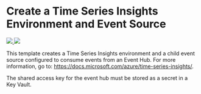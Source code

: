 # Create a Time Series Insights Environment and Event Source

<a href="https://portal.azure.com/#create/Microsoft.Template/uri/https%3A%2F%2Fraw.githubusercontent.com%2FAzure%2Fazure-quickstart-templates%2Fmaster%2F201-timeseriesinsights-create-environment-with-eventsource%2azuredeploy.json" target="_blank">
    <img src="http://azuredeploy.net/deploybutton.png"/>
</a>
<a href="http://armviz.io/#/?load=https%3A%2F%2Fraw.githubusercontent.com%2FAzure%2Fazure-quickstart-templates%2Fmaster%2F201-timeseriesinsights-create-environment-with-eventsource%2azuredeploy.json" target="_blank">
    <img src="http://armviz.io/visualizebutton.png"/>
</a>

This template creates a Time Series Insights environment and a child event source configured to consume events from an Event Hub. For more information, go to: https://docs.microsoft.com/azure/time-series-insights/.

The shared access key for the event hub must be stored as a secret in a Key Vault.
